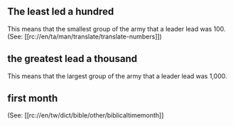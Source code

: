 ## The least led a hundred ##

This means that the smallest group of the army that a leader lead was 100. (See: [[rc://en/ta/man/translate/translate-numbers]])

## the greatest lead a thousand ##

This means that the largest group of the army that a leader lead was 1,000.

## first month ##

(See: [[rc://en/tw/dict/bible/other/biblicaltimemonth]]